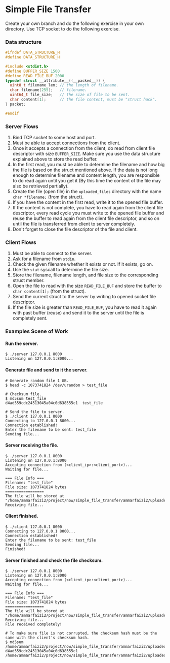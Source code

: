 # Simple File Transfer

Create your own branch and do the following exercise in your own directory. Use TCP socket to do the following exercise.

### Data structure
```c
#ifndef DATA_STRUCTURE_H
#define DATA_STRUCTURE_H

#include <stdint.h>
#define BUFFER_SIZE 1500
#define READ_FILE_BUF 2000
typedef struct __attribute__((__packed__)) {
  uint8_t filename_len; // the length of filename.
  char filename[255];   // filename.
  uint64_t file_size;   // the size of file to be sent.
  char content[1];      // the file content, must be "struct hack".
} packet;

#endif
```

### Server Flows
1. Bind TCP socket to some host and port.
2. Must be able to accept connections from the client.
3. Once it accepts a connection from the client, do read from client file descriptor with size `BUFFER_SIZE`. Make sure you use the data structure explained above to store the read buffer.
4. In the first read, you must be able to determine the filename and how big the file is based on the struct mentioned above. If the data is not long enough to determine filename and content length, you are responsible to do read again until you get it (By this time the content of the file may also be retrieved partially).
5. Create the file (open file) in the `uploaded_files` directory with the name `char *filename;` (from the struct).
6. If you have the content in the first read, write it to the opened file buffer.
7. If the content is not complete, you have to read again from the client file descriptor, every read cycle you must write to the opened file buffer and reuse the buffer to read again from the client file descriptor, and so on until the file is transferred from client to server completely.
8. Don't forget to close the file descriptor of the file and client.

### Client Flows
1. Must be able to connect to the server.
2. Ask for a filename from `stdin`.
3. Check the given filename whether it exists or not. If it exists, go on.
4. Use the `stat` syscall to determine the file size.
5. Store the filename, filename length, and file size to the corresponding struct member.
6. Open the file to read with the size `READ_FILE_BUF` and store the buffer to `char content[1];` (from the struct).
7. Send the current struct to the server by writing to opened socket file descriptor.
8. If the file size is greater than `READ_FILE_BUF`, you have to read it again with past buffer (reuse) and send it to the server until the file is completely sent.

### Examples Scene of Work

#### Run the server.
```
$ ./server 127.0.0.1 8000
Listening on 127.0.0.1:8000...
```

#### Generate file and send to it the server.
```
# Generate random file 1 GB.
$ head -c 1073741824 /dev/urandom > test_file

# Checksum file.
$ md5sum test_file
d4ad559cdc24513045a04c0d638555c1  test_file

# Send the file to server.
$ ./client 127.0.0.1 8000
Connecting to 127.0.0.1 8000...
Connection established!
Enter the filename to be sent: test_file
Sending file...
```

#### Server receiving the file.
```
$ ./server 127.0.0.1 8000
Listening on 127.0.0.1:8000
Accepting connection from (<client_ip>:<client_port>)...
Waiting for file...

=== File Info ===
Filename: "test_file"
File size: 1073741824 bytes
=================
The file will be stored at "/home/ammarfaizi2/project/now/simple_file_transfer/ammarfaizi2/uploaded_files/test_file".
Receiving file...
```

#### Client finished.
```
$ ./client 127.0.0.1 8000
Connecting to 127.0.0.1 8000...
Connection established!
Enter the filename to be sent: test_file
Sending file...
Finished!
```

#### Server finished and check the file checksum.
```
$ ./server 127.0.0.1 8000
Listening on 127.0.0.1:8000
Accepting connection from (<client_ip>:<client_port>)...
Waiting for file...

=== File Info ===
Filename: "test_file"
File size: 1073741824 bytes
=================
The file will be stored at "/home/ammarfaizi2/project/now/simple_file_transfer/ammarfaizi2/uploaded_files/test_file".
Receiving file...
File received completely!

# To make sure file is not corrupted, the checksum hash must be the same with the client's checksum hash.
$ md5sum /home/ammarfaizi2/project/now/simple_file_transfer/ammarfaizi2/uploaded_files/test_file
d4ad559cdc24513045a04c0d638555c1 /home/ammarfaizi2/project/now/simple_file_transfer/ammarfaizi2/uploaded_files/test_file
```
